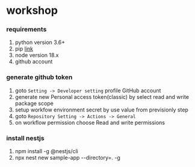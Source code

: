 # workshop

### requirements
1. python version 3.6+
2. pip [link](https://github.com/pypa/get-pip)
3. node version 18.x
4. github account

### generate github token
1. goto `Setting -> Developer setting` profile GitHub account
2. generate new Personal access token(classic) by select read and write package scope
3. setup workfow environment secret by use value from previsionly step
4. goto `Repository Setting -> Actions -> General`
5. on workflow permission choose Read and write permissions

### install nestjs
1. npm install -g @nestjs/cli
2. npx nest new sample-app --directory=. -g
